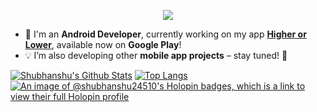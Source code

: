 <p align="center"><img src="https://github.com/user-attachments/assets/cad1e651-31e4-43b6-8924-5e9ff49cb42b" align="center" /></p>

- 🚀 I'm an **Android Developer**, currently working on my app [**Higher or Lower**](https://play.google.com/store/apps/details?id=com.adamdawi.higherorlower), available now on **Google Play**! 
- 💡 I’m also developing other **mobile app projects** – stay tuned! 📱
  
[![Shubhanshu's Github Stats](https://github-readme-stats.vercel.app/api?username=shubhanshu24510&count_private=true&theme=default&show_icons=true&rank_icon=percentile&line_height=24)](https://github.com/shubhanshu24510)
[![Top Langs](https://github-readme-stats.vercel.app/api/top-langs/?username=shubhanshu24510&layout=compact&langs_count=8&theme=default&size_weight=0.7&count_weight=0.3)](https://github.com/shubhanshu24510)
[![An image of @shubhanshu24510's Holopin badges, which is a link to view their full Holopin profile](https://holopin.me/shubhanshu24510)](https://holopin.io/@shubhanshu24510)

